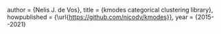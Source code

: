 author = {Nelis J. de Vos},
title = {kmodes categorical clustering library},
howpublished = {\url{https://github.com/nicodv/kmodes}},
year = {2015--2021}
